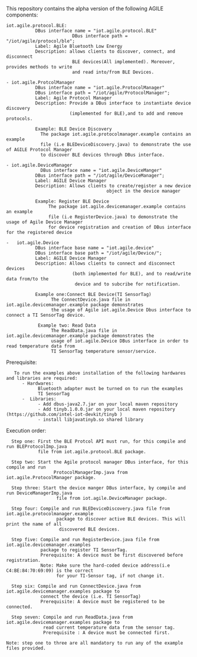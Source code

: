  This repository contains the alpha version of the following AGILE components:

    iot.agile.protocol.BLE:
               DBus interface name = "iot.agile.protocol.BLE"
							 DBus interface path = "/iot/agile/protocol/ble";
               Label: Agile Bluetooth Low Energy
               Description: allows clients to discover, connect, and disconnect
							 BLE devices(All implemented). Moreover, provides methods to write
							 and read into/from BLE Devices.

	- iot.agile.ProtcolManager
               DBus interface name = "iot.agile.ProtocolManager"
               DBus interface path = "/iot/agile/ProtocolManager";
               Label: Agile Protocol Manager
               Description: Provide a DBus interface to instantiate device discovery
                            (implemented for BLE),and to add and remove protocols.

               Example: BLE Device Discovery
                 The package iot.agile.protocolmanager.example contains an example
                 file (i.e BLEDeviceDiscovery.java) to demonstrate the use of AGILE Protocol Manager
                 to discover BLE devices through DBus interface.

	- iot.agile.DeviceManager
	             DBus interface name = "iot.agile.DeviceManger"
               DBus interface path = "/iot/agile/DeviceManager";
               Label: AGILE Device Manager
               Description: Allows clients to create/register a new device
							              object in the device manager

               Example: Register BLE Device
                    The package iot.agile.devicemanager.example contains an example
                    file (i.e RegisterDevice.java) to demonstrate the usage of Agile Device Manager
                    for device registration and creation of DBus interface for the registered device  

  	-   iot.agile.Device
               DBus interface base name = "iot.agile.device"
               DBus interface base path = "/iot/agile/Device/";
               Label: AGILE Device Manager
               Description: Allows clients to connect and disconnect devices
							 (both implemented for BLE), and to read/write data from/to the
							  device and to subcribe for notification.

               Example one:Connect BLE Device(TI SensorTag)
                     The ConnectDevice.java file in iot.agile.devicemanager.example package demonstrates
                     the usage of Agile iot.agile.Device Dbus interface to connect a TI SensorTag device.

                Example two: Read Data
                     The ReadData.java file in iot.agile.devicemanager.example package demonstrates the
                     usage of iot.agile.Device DBus interface in order to read temperature data from
                     TI SensorTag temperature sensor/service.

  Prerequisite:

       To run the examples above installation of the following hardwares and libraries are required:
          - Hardwares:
                Bluetooth adapter must be turned on to run the examples  
                TI SensorTag
          -  Libraries:
                - Add dbus-java2.7.jar on your local maven repository
                - Add tinyb.1.0.0.jar on your local maven repository (https://github.com/intel-iot-devkit/tinyb )
                - install libjavatinyb.so shared library  

Execution order:

      Step one: First the BLE Protcol API must run, for this compile and run BLEProtocolImp.java
                file from iot.agile.protocol.BLE package.

      Step two: Start the Agile protocol manager DBus interface, for this compile and run
                      ProtocolManagerImp.java from iot.agile.ProtocolManager package.

      Step three: Start the device manger DBus interface, by compile and run DeviceManagerImp.java
                       file from iot.agile.DeviceManager package.

      Step four: Compile and run BLEDeviceDiscovery.java file from iot.agile.protocolmanager.example
                       package to discover active BLE devices. This will print the name of all
                        discovered BLE devices.

      Step five: Compile and run RegisterDevice.java file from iot.agile.devicemanager.examples
                 package to register TI SensorTag.
                 Prerequisite: A device must be first discovered before registration.
                 Note: Make sure the hard-coded device address(i.e C4:BE:84:70:69:09) is the correct
                       for your TI-Sensor tag, if not change it.

      Step six: Compile and run ConnectDevice.java from iot.agile.devicemanager.examples package to
                 connect the device (i.e. TI SensorTag)
                 Prerequisite: A device must be registered to be connected.

      Step seven: Compile and run ReadData.java from iot.agile.devicemanager.examples package to
                  read current temperature data from the sensor tag.
                  Prerequisite : A device must be connected first.

    Note: step one to three are all mandatory to run any of the example files provided.
